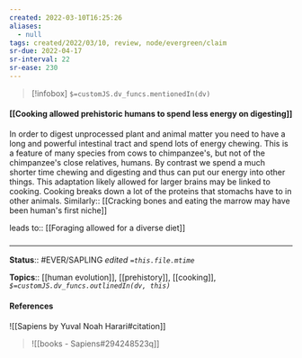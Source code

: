 ```yaml
---
created: 2022-03-10T16:25:26 
aliases:
  - null
tags: created/2022/03/10, review, node/evergreen/claim
sr-due: 2022-04-17
sr-interval: 22
sr-ease: 230
---
```

> [!infobox]
`$=customJS.dv_funcs.mentionedIn(dv)`

#### [[Cooking allowed prehistoric humans to spend less energy on digesting]] 

In order to digest unprocessed plant and animal matter you need to have a long and powerful intestinal tract and spend lots of energy chewing. This is a feature of many species from cows to chimpanzee's, but not of the chimpanzee's close relatives, humans. 
By contrast we spend a much shorter time chewing and digesting and thus can put our energy into other things. This adaptation likely allowed for larger brains
may be linked to cooking.
Cooking breaks down a lot of the proteins that stomachs have to in other animals.
Similarly:: [[Cracking bones and eating the marrow may have been human's first niche]]

leads to:: [[Foraging allowed for a diverse diet]]

### <hr class="footnote"/>

**Status**:: #EVER/SAPLING 
*edited `=this.file.mtime`*

**Topics**:: [[human evolution]], [[prehistory]], [[cooking]], 
*`$=customJS.dv_funcs.outlinedIn(dv, this)`*

#### References

![[Sapiens by Yuval Noah Harari#citation]]

> ![[books - Sapiens#294248523q]]
